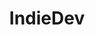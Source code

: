---
title: IndieDev
crosslinks:
- livven
- gamedev
- gameDevClassifieds
- INAT
- 4Xgaming
- gamecomposers
- tic80
- RocketLeague
- playtesters
- requests
- Farmfolks
- IndieGaming
- proceduralgeneration
- modnews
- xkcd
- iosgaming
- AMAAggregator
- Etherplay
- AskComputerScience
- pakuri
---